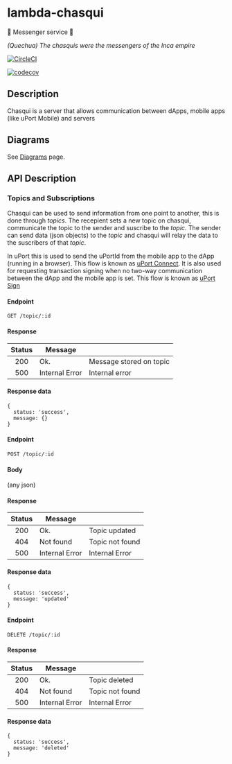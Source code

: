 # lambda-chasqui
 🏃 Messenger service 🏃

_(Quechua) The chasquis were the messengers of the Inca empire_

[![CircleCI](https://circleci.com/gh/uport-project/lambda-chasqui.svg?style=svg&circle-token=c0c1f448b58e3b215834eaa9cad4c3a59c0c7226)](https://circleci.com/gh/uport-project/lambda-chasqui)

[![codecov](https://codecov.io/gh/uport-project/lambda-chasqui/branch/master/graph/badge.svg?token=Y8oBEHJYIL)](https://codecov.io/gh/uport-project/lambda-chasqui)


## Description
Chasqui is a server that allows communication between dApps, mobile apps (like uPort Mobile) and servers

## Diagrams

See [Diagrams](./diagrams/README.md) page.

## API Description

### Topics and Subscriptions
Chasqui can be used to send information from one point to another, this is done through _topics_. The recepient sets a new topic on chasqui, communicate the topic to the sender and suscribe to the _topic_. The sender can send data (json objects) to the _topic_ and chasqui will relay the data to the suscribers of that _topic_.

In uPort this is used to send the uPortId from the mobile app to the dApp (running in a browser). This flow is known as [uPort Connect](UPORT.md#Connect). It is also used for requesting transaction signing when no two-way communication between the dApp and the mobile app is set. This flow is known as [uPort Sign](UPORT.md#Sign)

#### Endpoint

`GET /topic/:id`

#### Response

| Status |     Message    |                               |
|:------:|----------------|-------------------------------|
| 200    | Ok.            | Message stored on topic <id>  |
| 500    | Internal Error | Internal error                |

#### Response data
```
{
  status: 'success',
  message: {}
}
```

#### Endpoint

`POST /topic/:id`

#### Body

(any json)

#### Response

| Status |     Message    |                                            |
|:------:|----------------|--------------------------------------------|
| 200    | Ok.            | Topic updated                              |
| 404    | Not found      | Topic not found                            |
| 500    | Internal Error | Internal Error                             |


#### Response data
```
{
  status: 'success',
  message: 'updated'
}
```

#### Endpoint

`DELETE /topic/:id`

#### Response

| Status |     Message    |                                            |
|:------:|----------------|--------------------------------------------|
| 200    | Ok.            | Topic deleted                              |
| 404    | Not found      | Topic not found                            |
| 500    | Internal Error | Internal Error                             |


#### Response data
```
{
  status: 'success',
  message: 'deleted'
}
```